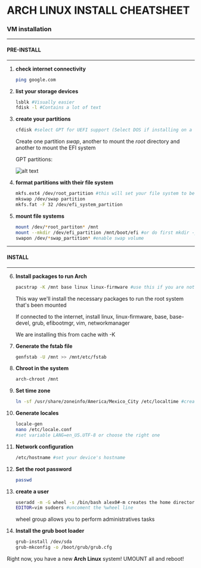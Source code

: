 ARCH LINUX INSTALL CHEATSHEET
=============================
### VM installation
-------------------
#### PRE-INSTALL
-------------------

1. **check internet connectivity**
    ```bash
    ping google.com
    ```
2. **list your storage devices**
    ```bash
    lsblk #Visually easier
    fdisk -l #Contains a lot of text
    ```
3. **create your partitions**
    ```bash
    cfdisk #select GPT for UEFI support (Select DOS if installing on a VM)
    ```
    Create one partition *swap*, another to mount the *root* directory and another to mount the EFI system
    

    GPT partitions:
    

    ![alt text](C:\Users\alexa\OneDrive\Pictures\Screenshots\ARCH1.png)
4. **format partitions with their file system**
    ```bash
    mkfs.ext4 /dev/root_partition #this will set your file system to be ext4
    mkswap /dev/swap partition
    mkfs.fat -F 32 /dev/efi_system_partition 
    ```
5. **mount file systems**
    ```bash
    mount /dev/*root_partiton* /mnt 
    mount --mkdir /dev/efi_partition /mnt/boot/efi #or do first mkdir -p /mnt/boot/efi
    swapon /dev/*swap_partition* #enable swap volume
    ```


------------
#### INSTALL
------------

6. **Install packages to run Arch**
    ```bash
    pacstrap -K /mnt base linux linux-firmware #use this if you are not connected to the internet
    ```
    This way we'll install the necessary packages to run the root system that's been mounted

    
    If connected to the internet, install linux, linux-firmware, base, base-devel, grub, efibootmgr, vim, networkmanager

    
    We are installing this from cache with -K
7. **Generate the fstab file**
    ```bash
    genfstab -U /mnt >> /mnt/etc/fstab
    ```
8. **Chroot in the system**
    ```bash
    arch-chroot /mnt 
    ```
9. **Set time zone**
    ```bash
    ln -sf /usr/share/zoneinfo/America/Mexico_City /etc/localtime #creates a symbolic link that points to /usr...
    ```
10. **Generate locales**
    ```bash
    locale-gen
    nano /etc/locale.conf
    #set variable LANG=en_US.UTF-8 or choose the right one
    ```
11. **Network configuration**
    ```bash
    /etc/hostname #set your device's hostname 
    ```
12. **Set the root password**
    ```bash
    passwd
    ```
13. **create a user**
    ```bash
    useradd -m -G wheel -s /bin/bash alex0#-m creates the home directory and -G adds it to a grup
    EDITOR=vim sudoers #uncoment the %wheel line
    ```
    wheel group allows you to perform administratives tasks
13. **Install the grub boot loader**
    ```bash
    grub-install /dev/sda
    grub-mkconfig -o /boot/grub/grub.cfg
    ```


Right now, you have a new **Arch Linux** system! UMOUNT all and reboot!
